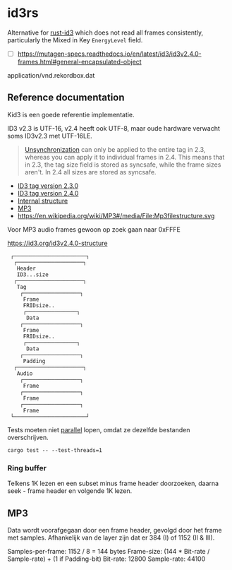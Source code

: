 # id3rs

Alternative for [rust-id3](https://github.com/polyfloyd/rust-id3) which does not read all frames consistently, particularly the Mixed in Key `EnergyLevel` field.

- [ ] https://mutagen-specs.readthedocs.io/en/latest/id3/id3v2.4.0-frames.html#general-encapsulated-object

application/vnd.rekordbox.dat

## Reference documentation

Kid3 is een goede referentie implementatie.

ID3 v2.3 is UTF-16, v2.4 heeft ook UTF-8, maar oude hardware verwacht soms ID3v2.3 met UTF-16LE.

> [Unsynchronization](https://hydrogenaud.io/index.php?topic=67145.msg602042#msg602042) can only be applied to the entire tag in 2.3, whereas you can apply it to individual frames in 2.4. This means that in 2.3, the tag size field is stored as syncsafe, while the frame sizes aren't. In 2.4 all sizes are stored as syncsafe.

* [ID3 tag version 2.3.0](https://id3.org/id3v2.3.0)
* [ID3 tag version 2.4.0](https://mutagen-specs.readthedocs.io/en/latest/id3/id3v2.4.0-structure.html)
* [Internal structure](https://www.the-roberts-family.net/metadata/mp3.html)
* [MP3](http://www.datavoyage.com/mpgscript/mpeghdr.htm)
* https://en.wikipedia.org/wiki/MP3#/media/File:Mp3filestructure.svg

Voor MP3 audio frames gewoon op zoek gaan naar 0xFFFE

https://id3.org/id3v2.4.0-structure

```
 ┌───────────────────────┐
  ┌─────────────────────┐
   Header
   ID3...size
  ┌─────────────────────┐
   Tag
    ┌──────────────────┐
     Frame
     FRIDsize..
     ┌────────────────┐
      Data
    ┌──────────────────┐
     Frame
     FRIDsize..
     ┌────────────────┐
      Data
    ┌──────────────────┐
     Padding
  ┌─────────────────────┐
   Audio
    ┌──────────────────┐
     Frame
    ┌──────────────────┐
     Frame
    ┌──────────────────┐
     Frame
 └───────────────────────┘
```

Tests moeten niet [parallel](https://doc.rust-lang.org/book/ch11-02-running-tests.html) lopen, omdat ze dezelfde bestanden overschrijven.

```shell
cargo test -- --test-threads=1
```

### Ring buffer

Telkens 1K lezen en een subset minus frame header doorzoeken, daarna seek - frame header en volgende 1K lezen.

## MP3

Data wordt voorafgegaan door een frame header, gevolgd door het frame met samples. Afhankelijk van de layer zijn dat er 384 (I) of 1152 (II & III).

Samples-per-frame: 1152 / 8 = 144 bytes
       Frame-size: (144 * Bit-rate / Sample-rate) + (1 if Padding-bit)
         Bit-rate: 12800
      Sample-rate: 44100